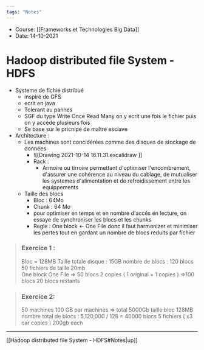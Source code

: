 ```yaml
---
tags: "Notes"
---
```


* Course: [[Frameworks et Technologies Big Data]]
* Date: 14-10-2021 


# Hadoop distributed file System - HDFS
* Systeme de fichié distribué 
	* inspiré de GFS 
	* ecrit en java 
	* Tolerant au pannes 
	* SGF du type Write Once Read Many  on y ecrit une fois le fichier puis on y accède plusieurs fois 
	* Se base sur le pricnipe de maître esclave 
* Architecture : 
	* Les machines sont concidérées comme des disques de stockage de données 
		* ![[Drawing 2021-10-14 16.11.31.excalidraw ]]
		* Rack : 
			* Armoire ou tirroire permettant d'optimiser l'encombrement, d'assurer une cohérence au niveau du cablage, de mutualiser les systemes d'alimentation et de refroidissement entre les equippements 
	* Taille des blocs 
		* Bloc : 64Mo 
		* Chunk : 64 Mo
		* pour optimiser en temps et en nombre d'accés en lecture, on essaye de synchroniser les blocs et les chunks 
		* Regle : One block <- One File  donc il faut harmonizer et minimiser les pertes tout en gardant un nombre de blocs reduits par fichier

> ### Exercice 1 : 
> Bloc = 128MB
> Taille totale disque : 15GB
>  nombre de blocs : 120 blocs 
> 50 fichiers de taille 20mb  
> One block One File => 50 blocs 
> 2 copies ( 1 original + 1 copies ) =>100 blocs 
> 20 blocs restants 

> ### Exercice 2: 
> 50 machines 
> 100 GB par machines => total 5000Gb
> taille bloc 128MB
> nombre total de blocs : 5,120,000 / 128 = 40000 blocs
> 5 fichiers ( x3 car copies ) 200gb each 


---
[[Hadoop distributed file System - HDFS#Notes|up]]